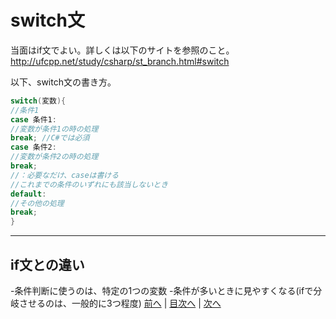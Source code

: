 # switch文
当面はif文でよい。詳しくは以下のサイトを参照のこと。
http://ufcpp.net/study/csharp/st_branch.html#switch

以下、switch文の書き方。

```cs
switch(変数){
//条件1
case 条件1:
//変数が条件1の時の処理
break; //C#では必須
case 条件2:
//変数が条件2の時の処理
break;
//：必要なだけ、caseは書ける
//これまでの条件のいずれにも該当しないとき
default:
//その他の処理
break;
}
```

---

## if文との違い
-条件判断に使うのは、特定の1つの変数
-条件が多いときに見やすくなる(ifで分岐させるのは、一般的に3つ程度)
[前へ](08.md) | [目次へ](README.md#%E7%9B%AE%E6%AC%A1) | [次へ](10.md)
